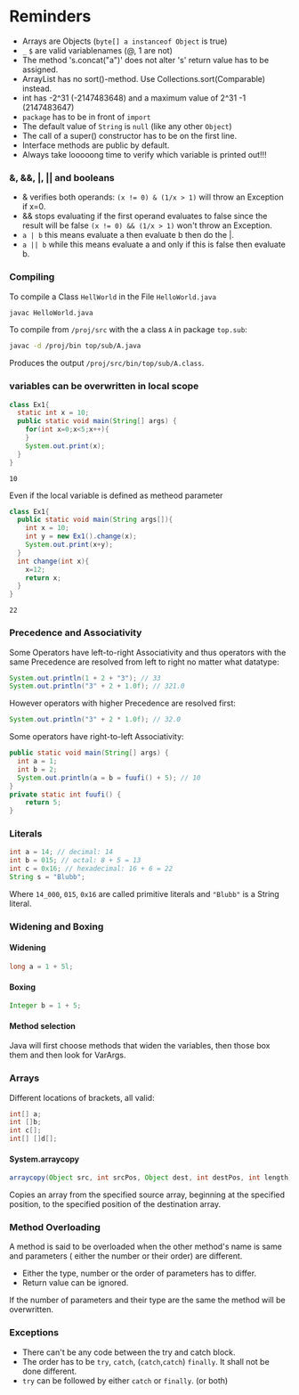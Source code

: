 # Reminders

  * Arrays are Objects (`byte[] a instanceof Object` is true)
  * `_` `$` are valid variablenames (@, 1 are not)
  * The method 's.concat("a")' does not alter 's' return value has to be assigned.
  * ArrayList has no sort()-method. Use Collections.sort(Comparable) instead.
  * int has  -2^31 (-2147483648) and a maximum value of  2^31 -1 (2147483647)
  * `package` has to be in front of `import`
  * The default value of `String` is `null` (like any other `Object`)
  * The call of a super() constructor has to be on the first line.
  * Interface methods are public by default.
  * Always take looooong time to verify which variable is printed out!!!


  ### &, &&, |, || and booleans
  * & verifies both operands: `(x != 0) & (1/x > 1)` will throw an Exception if x=0.
  * && stops evaluating if the first operand evaluates to false since the result will be false `(x != 0) && (1/x > 1)` won't throw an Exception.
  * `a | b` this means evaluate a then evaluate b then do the |.
  * `a || b`  while this means evaluate a and only if this is false then evaluate b.

### Compiling
To compile a Class `HellWorld` in the File `HelloWorld.java`

```bash
javac HelloWorld.java
```
To compile from `/proj/src` with the a class `A` in package `top.sub`:

```bash
javac -d /proj/bin top/sub/A.java
```
Produces the output `/proj/src/bin/top/sub/A.class`.

### variables can be overwritten in local scope

```java
class Ex1{
  static int x = 10;  
  public static void main(String[] args) {
    for(int x=0;x<5;x++){
    }
    System.out.print(x);
  }
}
```
`10`

Even if the local variable is defined as metheod parameter

```java
class Ex1{
  public static void main(String args[]){
    int x = 10;
    int y = new Ex1().change(x);
    System.out.print(x+y);
  }
  int change(int x){
    x=12;
    return x;
  }
}
```
`22`

### Precedence and Associativity

Some Operators have left-to-right Associativity and thus operators with the same Precedence are resolved from left to right no matter what datatype:
```java
System.out.println(1 + 2 + "3"); // 33
System.out.println("3" + 2 + 1.0f); // 321.0
```

However operators with higher Precedence are resolved first:
```java
System.out.println("3" + 2 * 1.0f); // 32.0
```

Some operators have right-to-left Associativity:

```java
public static void main(String[] args) {
  int a = 1;
  int b = 2;
  System.out.println(a = b = fuufi() + 5); // 10
}
private static int fuufi() {
	return 5;
}
```

### Literals

```java
int a = 14; // decimal: 14
int b = 015; // octal: 8 + 5 = 13
int c = 0x16; // hexadecimal: 16 + 6 = 22
String s = "Blubb";
```

Where `14_000`, `015`, `0x16` are called primitive literals and `"Blubb"` is a String literal.

### Widening and Boxing
#### Widening
```java
long a = 1 + 5l;
```

#### Boxing
```java
Integer b = 1 + 5;
```
#### Method selection
Java will first choose methods that widen the variables, then those box them and then look for VarArgs.

### Arrays
Different locations of brackets, all valid:
```java
int[] a;
int []b;
int c[];
int[] []d[];
```

#### System.arraycopy

```java
arraycopy(Object src, int srcPos, Object dest, int destPos, int length)
```

Copies an array from the specified source array, beginning at the specified position, to the specified position of the destination array.

### Method Overloading

A method is said to be overloaded when the other method's name is same and parameters ( either the number or their order) are different.

 * Either the type, number or the order of parameters has to differ.
 * Return value can be ignored.
 
If the number of parameters and their type are the same the method will be overwritten.


### Exceptions
  * There can't be any code between the try and catch block.
  * The order has to be `try`, `catch`, (`catch`,`catch`) `finally`. It shall not be done different.
  * `try` can be followed by either `catch` or `finally`. (or both)